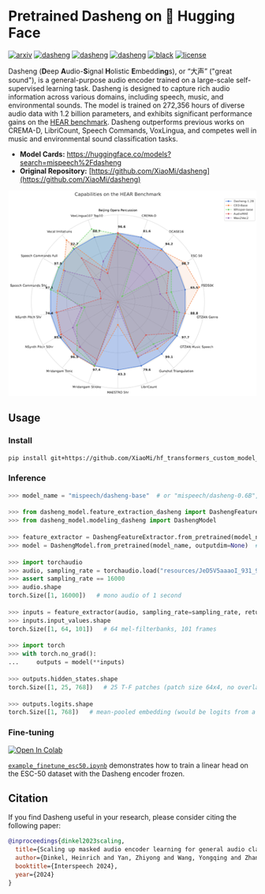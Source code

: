 # Pretrained Dasheng on 🤗 Hugging Face

[![arxiv](https://img.shields.io/badge/arXiv-2406.06992-b31b1b)](https://arxiv.org/abs/2406.06992)
[![dasheng](https://img.shields.io/badge/Dasheng-base-ffcc66)](https://huggingface.co/mispeech/dasheng-base)
[![dasheng](https://img.shields.io/badge/Dasheng-0.6B-ffcc66)](https://huggingface.co/mispeech/dasheng-0.6B)
[![dasheng](https://img.shields.io/badge/Dasheng-1.2B-ffcc66)](https://huggingface.co/mispeech/dasheng-1.2B)
[![black](https://img.shields.io/badge/Code%20Style-Black-black.svg?labelColor=gray)](https://black.readthedocs.io/en/stable/)
[![license](https://img.shields.io/badge/License-Apache%202.0-blue.svg)](https://www.apache.org/licenses/LICENSE-2.0)

Dasheng (**D**eep **A**udio-**S**ignal **H**olistic **E**mbeddi**ng**s), or “大声” ("great sound"), is a general-purpose audio encoder trained on a large-scale self-supervised learning task. Dasheng is designed to capture rich audio information across various domains, including speech, music, and environmental sounds. The model is trained on 272,356 hours of diverse audio data with 1.2 billion parameters, and exhibits significant performance gains on the [HEAR benchmark](https://hearbenchmark.com/). Dasheng outperforms previous works on CREMA-D, LibriCount, Speech Commands, VoxLingua, and competes well in music and environmental sound classification tasks.

- **Model Cards:** https://huggingface.co/models?search=mispeech%2Fdasheng
- **Original Repository:** [https://github.com/XiaoMi/dasheng](https://github.com/XiaoMi/dasheng)

![dasheng](pic/hear_eval.png)

## Usage

### Install

```bash
pip install git+https://github.com/XiaoMi/hf_transformers_custom_model_dasheng.git
```

### Inference

```python
>>> model_name = "mispeech/dasheng-base"  # or "mispeech/dasheng-0.6B", "mispeech/dasheng-1.2B"

>>> from dasheng_model.feature_extraction_dasheng import DashengFeatureExtractor
>>> from dasheng_model.modeling_dasheng import DashengModel

>>> feature_extractor = DashengFeatureExtractor.from_pretrained(model_name)
>>> model = DashengModel.from_pretrained(model_name, outputdim=None)  # no linear output layer if `outputdim` is `None`

>>> import torchaudio
>>> audio, sampling_rate = torchaudio.load("resources/JeD5V5aaaoI_931_932.wav")
>>> assert sampling_rate == 16000
>>> audio.shape
torch.Size([1, 16000])   # mono audio of 1 second

>>> inputs = feature_extractor(audio, sampling_rate=sampling_rate, return_tensors="pt")
>>> inputs.input_values.shape
torch.Size([1, 64, 101])   # 64 mel-filterbanks, 101 frames

>>> import torch
>>> with torch.no_grad():
...     outputs = model(**inputs)

>>> outputs.hidden_states.shape
torch.Size([1, 25, 768])   # 25 T-F patches (patch size 64x4, no overlap), before mean-pooling

>>> outputs.logits.shape
torch.Size([1, 768])   # mean-pooled embedding (would be logits from a linear layer if `outputdim` was set)
```

### Fine-tuning

[![Open In Colab](https://colab.research.google.com/assets/colab-badge.svg)](https://colab.research.google.com/github/XiaoMi/hf_transformers_custom_model_dasheng/blob/main/example_finetune_esc50.ipynb)

[`example_finetune_esc50.ipynb`](https://github.com/XiaoMi/hf_transformers_custom_model_dasheng/blob/main/example_finetune_esc50.ipynb) demonstrates how to train a linear head on the ESC-50 dataset with the Dasheng encoder frozen.

## Citation

If you find Dasheng useful in your research, please consider citing the following paper:

```bibtex
@inproceedings{dinkel2023scaling,
  title={Scaling up masked audio encoder learning for general audio classification},
  author={Dinkel, Heinrich and Yan, Zhiyong and Wang, Yongqing and Zhang, Junbo and Wang, Yujun and Wang, Bin},
  booktitle={Interspeech 2024},
  year={2024}
}
```

